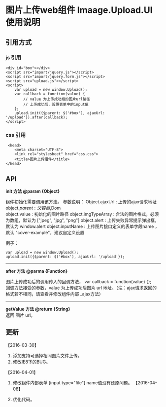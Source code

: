 # 图片上传web组件 Imaage.Upload.UI 使用说明

## 引用方式

### js 引用

```
<div id="box"></div>
<script src="import/jquery.js"></script>
<script src="import/jquery.form.js"></script>
<script src="upload.js"></script>
<script>
    var upload = new window.Upload();
    var callback = function(value) {
        // value 为上传成功后的图片url路径
        // 上传成功后，设置表单中的input值
    };
    upload.init({$parent: $('#box'), ajaxUrl: '/upload'}).after(callback);
</script>
```

### css 引用

	 <head>
		<meta charset="UTF-8">
		<link rel="stylesheet" href="css.css">
		<title>图片上传组件</title>
	</head> 


## API


**init 方法 @param {Object}**
   
   组件初始化需要调用该方法。 
   参数说明：
   Object.ajaxUrl  :  上传的ajax请求地址
   object.$parent  :  父容器,$Dom    
   object.value    :  初始化的图片路径
   object.imgTypeArray : 合法的图片格式，必须为数组，默认为 ["jpeg", "jpg", "png"]
   object.alert    :  上传失败异常提示弹出框，默认为 window.alert
   object.inputName : 上传图片接口定义的表单字段name ， 默认 "cover-example"，建议自定义设置
   
   例子：
   ```
   var upload = new window.Upload();
   upload.init({$parent: $('#box'), ajaxUrl: '/upload'});
   ```
-------------------

**after 方法 @parma {Function}**

   图片上传成功后的调用传入的回调方法， var callback = function(value) {};    
   回调方法接受的参数，value 为上传成功后图片 url 地址。（注：ajax请求返回的格式若不相同，请查看并修改组件内部 _ajax方法）

-------------------
**getValue 方法 @return {String}**    
   返回 图片 url。   


## 更新

   【2016-03-30】
   
   1. 添加支持可选择相同图片文件上传。
   2. 修改IE8下的BUG。   

   【2016-04-01】

   1. 修改组件内部表单 [input type="file"] name值没有还原问题。 
   【2016-04-08】

   1. 优化代码。  